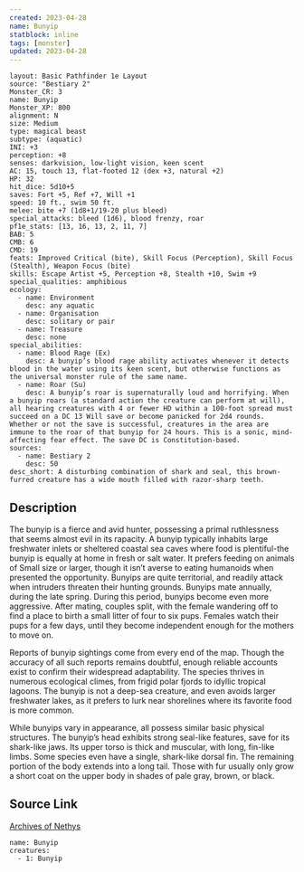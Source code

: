 ```yaml
---
created: 2023-04-28
name: Bunyip
statblock: inline
tags: [monster]
updated: 2023-04-28
---
```

```statblock
layout: Basic Pathfinder 1e Layout
source: "Bestiary 2"
Monster_CR: 3
name: Bunyip
Monster_XP: 800
alignment: N
size: Medium
type: magical beast
subtype: (aquatic)
INI: +3
perception: +8
senses: darkvision, low-light vision, keen scent
AC: 15, touch 13, flat-footed 12 (dex +3, natural +2)
HP: 32
hit_dice: 5d10+5
saves: Fort +5, Ref +7, Will +1
speed: 10 ft., swim 50 ft.
melee: bite +7 (1d8+1/19-20 plus bleed)
special_attacks: bleed (1d6), blood frenzy, roar
pf1e_stats: [13, 16, 13, 2, 11, 7]
BAB: 5
CMB: 6
CMD: 19
feats: Improved Critical (bite), Skill Focus (Perception), Skill Focus (Stealth), Weapon Focus (bite)
skills: Escape Artist +5, Perception +8, Stealth +10, Swim +9
special_qualities: amphibious
ecology:
  - name: Environment
    desc: any aquatic
  - name: Organisation
    desc: solitary or pair
  - name: Treasure
    desc: none
special_abilities:
  - name: Blood Rage (Ex)
    desc: A bunyip’s blood rage ability activates whenever it detects blood in the water using its keen scent, but otherwise functions as the universal monster rule of the same name.
  - name: Roar (Su)
    desc: A bunyip’s roar is supernaturally loud and horrifying. When a bunyip roars (a standard action the creature can perform at will), all hearing creatures with 4 or fewer HD within a 100-foot spread must succeed on a DC 13 Will save or become panicked for 2d4 rounds. Whether or not the save is successful, creatures in the area are immune to the roar of that bunyip for 24 hours. This is a sonic, mind-affecting fear effect. The save DC is Constitution-based.
sources:
  - name: Bestiary 2
    desc: 50
desc_short: A disturbing combination of shark and seal, this brown-furred creature has a wide mouth filled with razor-sharp teeth. 
```
## Description
The bunyip is a fierce and avid hunter, possessing a primal ruthlessness that seems almost evil in its rapacity. A bunyip typically inhabits large freshwater inlets or sheltered coastal sea caves where food is plentiful-the bunyip is equally at home in fresh or salt water. It prefers feeding on animals of Small size or larger, though it isn’t averse to eating humanoids when presented the opportunity. Bunyips are quite territorial, and readily attack when intruders threaten their hunting grounds. Bunyips mate annually, during the late spring. During this period, bunyips become even more aggressive. After mating, couples split, with the female wandering off to find a place to birth a small litter of four to six pups. Females watch their pups for a few days, until they become independent enough for the mothers to move on. 

Reports of bunyip sightings come from every end of the map. Though the accuracy of all such reports remains doubtful, enough reliable accounts exist to confirm their widespread adaptability. The species thrives in numerous ecological climes, from frigid polar fjords to idyllic tropical lagoons. The bunyip is not a deep-sea creature, and even avoids larger freshwater lakes, as it prefers to lurk near shorelines where its favorite food is more common. 

While bunyips vary in appearance, all possess similar basic physical structures. The bunyip’s head exhibits strong seal-like features, save for its shark-like jaws. Its upper torso is thick and muscular, with long, fin-like limbs. Some species even have a single, shark-like dorsal fin. The remaining portion of the body extends into a long tail. Those with fur usually only grow a short coat on the upper body in shades of pale gray, brown, or black.
## Source Link
[Archives of Nethys](https://aonprd.com/MonsterDisplay.aspx?ItemName=Bunyip)
```encounter-table
name: Bunyip
creatures:
  - 1: Bunyip
```
